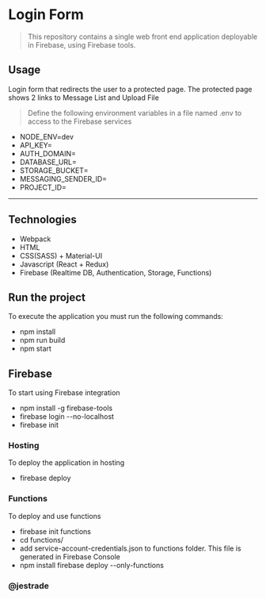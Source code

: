 # Login Form
> This repository contains a single web front end application deployable in Firebase, using Firebase tools.

## Usage
Login form that redirects the user to a protected page. The protected page shows 2 links to Message List and Upload File
> Define the following environment variables in a file named .env to access to the Firebase services

* NODE_ENV=dev
* API_KEY=
* AUTH_DOMAIN=
* DATABASE_URL=
* STORAGE_BUCKET=
* MESSAGING_SENDER_ID=
* PROJECT_ID=

----
## Technologies
* Webpack
* HTML
* CSS(SASS) + Material-UI
* Javascript (React + Redux)
* Firebase (Realtime DB, Authentication, Storage, Functions)

## Run the project
To execute the application you must run the following commands:
* npm install
* npm run build
* npm start


## Firebase 
To start using Firebase integration
* npm install -g firebase-tools
* firebase login --no-localhost
* firebase init

### Hosting
To deploy the application in hosting 
* firebase deploy

### Functions
To deploy and use functions 
* firebase init functions
* cd functions/
* add service-account-credentials.json to functions folder. This file is generated in Firebase Console
* npm install
    firebase deploy --only-functions


### @jestrade